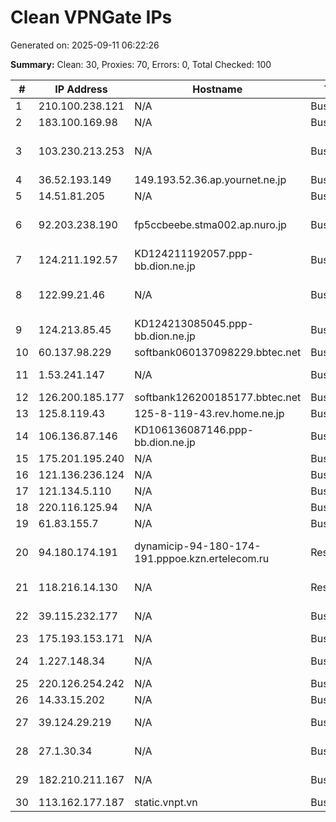 # Clean VPNGate IPs
Generated on: 2025-09-11 06:22:26

**Summary:** Clean: 30, Proxies: 70, Errors: 0, Total Checked: 100

| # | IP Address | Hostname | Type | Country | Provider |
|---|------------|----------|------|---------|----------|
| 1 | 210.100.238.121 | N/A | Business | KR | Korea Telecom |
| 2 | 183.100.169.98 | N/A | Business | KR | Korea Telecom |
| 3 | 103.230.213.253 | N/A | Business | CN | China Unicom Beijing Province Network |
| 4 | 36.52.193.149 | 149.193.52.36.ap.yournet.ne.jp | Business | JP | FreeBit Co.,Ltd. |
| 5 | 14.51.81.205 | N/A | Business | KR | Korea Telecom |
| 6 | 92.203.238.190 | fp5ccbeebe.stma002.ap.nuro.jp | Business | JP | Sony Network Communications Inc. |
| 7 | 124.211.192.57 | KD124211192057.ppp-bb.dion.ne.jp | Business | JP | KDDI CORPORATION |
| 8 | 122.99.21.46 | N/A | Business | TW | Hoshin Multimedia Center Inc. |
| 9 | 124.213.85.45 | KD124213085045.ppp-bb.dion.ne.jp | Business | JP | KDDI CORPORATION |
| 10 | 60.137.98.229 | softbank060137098229.bbtec.net | Business | JP | SoftBank Corp. |
| 11 | 1.53.241.147 | N/A | Business | VN | FPT Telecom Company |
| 12 | 126.200.185.177 | softbank126200185177.bbtec.net | Business | JP | SoftBank Corp. |
| 13 | 125.8.119.43 | 125-8-119-43.rev.home.ne.jp | Business | JP | JCOM Co., Ltd. |
| 14 | 106.136.87.146 | KD106136087146.ppp-bb.dion.ne.jp | Business | JP | KDDI CORPORATION |
| 15 | 175.201.195.240 | N/A | Business | KR | Korea Telecom |
| 16 | 121.136.236.124 | N/A | Business | KR | Korea Telecom |
| 17 | 121.134.5.110 | N/A | Business | KR | Korea Telecom |
| 18 | 220.116.125.94 | N/A | Business | KR | Korea Telecom |
| 19 | 61.83.155.7 | N/A | Business | KR | Korea Telecom |
| 20 | 94.180.174.191 | dynamicip-94-180-174-191.pppoe.kzn.ertelecom.ru | Residential | RU | JSC "ER-Telecom Holding" |
| 21 | 118.216.14.130 | N/A | Residential | KR | SK Broadband Co Ltd |
| 22 | 39.115.232.177 | N/A | Business | KR | SK Broadband Co Ltd |
| 23 | 175.193.153.171 | N/A | Business | KR | Korea Telecom |
| 24 | 1.227.148.34 | N/A | Business | KR | SK Broadband Co Ltd |
| 25 | 220.126.254.242 | N/A | Business | KR | Korea Telecom |
| 26 | 14.33.15.202 | N/A | Business | KR | Korea Telecom |
| 27 | 39.124.29.219 | N/A | Business | KR | SK Broadband Co Ltd |
| 28 | 27.1.30.34 | N/A | Business | KR | KangNam CableTV |
| 29 | 182.210.211.167 | N/A | Business | KR | LG POWERCOMM |
| 30 | 113.162.177.187 | static.vnpt.vn | Business | VN | VNPT Corp |
